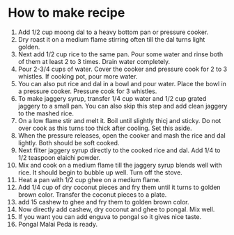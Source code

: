 # How to make recipe

1. Add 1/2 cup moong dal to a heavy bottom pan or pressure cooker.
2. Dry roast it on a medium flame stirring often till the dal turns light golden.
3. Next add 1/2 cup rice to the same pan. Pour some water and rinse both of them at least 2 to 3 times. Drain water completely.
4. Pour 2-3/4 cups of water. Cover the cooker and pressure cook for 2 to 3 whistles. If cooking pot, pour more water.
5. You can also put rice and dal in a bowl and pour water. Place the bowl in a pressure cooker. Pressure cook for 3 whistles.
6. To make jaggery syrup, transfer 1/4 cup water and 1/2 cup grated jaggery to a small pan. You can also skip this step and add clean jaggery to the mashed rice.
7. On a low flame stir and melt it. Boil until slightly thicj and sticky. Do not over cook as this turns too thick after cooling. Set this aside.
8. When the pressure releases, open the cooker and mash the rice and dal lightly. Both should be soft cooked.
9. Next filter jaggery syrup directly to the cooked rice and dal. Add 1/4 to 1/2 teaspoon elaichi powder.
10. Mix and cook on a medium flame till the jaggery syrup blends well with rice. It should begin to bubble up well. Turn off the stove.
11. Heat a pan with 1/2 cup ghee on a medium flame.
12. Add 1/4 cup of dry coconut pieces and fry them until it turns to golden brown color. Transfer the coconut pieces to a plate.
13. add 15 cashew to ghee and fry them to golden brown color.
14. Now directly add cashew, dry coconut and ghee to pongal. Mix well.
15. If you want you can add enguva to pongal so it gives nice taste.
16. Pongal Malai Peda  is ready.